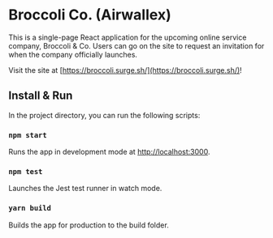 # Broccoli Co. (Airwallex)

This is a single-page React application for the upcoming online service company, Broccoli & Co.  Users can go on the site to request an invitation for when the company officially launches.  

Visit the site at [https://broccoli.surge.sh/](https://broccoli.surge.sh/)!

## Install & Run

In the project directory, you can run the following scripts:
### `npm start`
Runs the app in development mode at [http://localhost:3000](http://localhost:3000).

### `npm test`
Launches the Jest test runner in watch mode.

### `yarn build`
Builds the app for production to the build folder.  